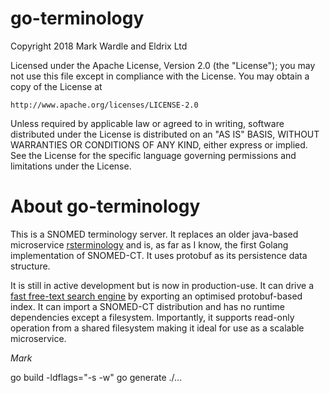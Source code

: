 go-terminology
==============

Copyright 2018 Mark Wardle and Eldrix Ltd

Licensed under the Apache License, Version 2.0 (the "License");
you may not use this file except in compliance with the License.
You may obtain a copy of the License at

    http://www.apache.org/licenses/LICENSE-2.0

Unless required by applicable law or agreed to in writing, software
distributed under the License is distributed on an "AS IS" BASIS,
WITHOUT WARRANTIES OR CONDITIONS OF ANY KIND, either express or implied.
See the License for the specific language governing permissions and
limitations under the License.


About go-terminology
===============
This is a SNOMED terminology server. It replaces an older java-based microservice [rsterminology](https://github.com/wardle/rsterminology) and is, 
as far as I know, the first Golang implementation of SNOMED-CT. It uses protobuf as its persistence data structure.

It is still in active development but is now in production-use. It can drive a [fast free-text search engine](https://github.com/wardle/rsterminology2) by exporting an optimised protobuf-based index. It can import a SNOMED-CT distribution and has no runtime dependencies except a filesystem. Importantly, it supports read-only operation from a shared filesystem making it ideal for use as a scalable microservice.

*Mark*


go build -ldflags="-s -w"
go generate ./...